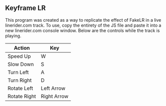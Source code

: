 ## Keyframe LR

This program was created as a way to replicate the effect of FakeLR in a live linerider.com track. To use, copy the entirety of the JS file and paste it into a new linerider.com console window. Below are the controls while the track is playing.

| Action       | Key         |
|--------------|-------------|
| Speed Up     | W           |
| Slow Down    | S           |
| Turn Left    | A           |
| Turn Right   | D           |
| Rotate Left  | Left Arrow  |
| Rotate Right | Right Arrow |
